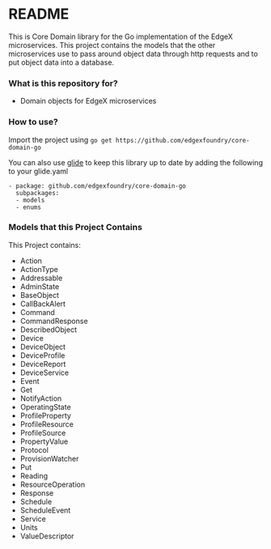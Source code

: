 # README #
This is Core Domain library for the Go implementation of the EdgeX microservices. This project contains the models that the other microservices use to pass around object data through http requests and to put object data into a database.

### What is this repository for? ###
* Domain objects for EdgeX microservices

### How to use? ###
Import the project using `go get https://github.com/edgexfoundry/core-domain-go`

You can also use [glide](https://glide.sh) to keep this library up to date by adding the following to your glide.yaml
```
- package: github.com/edgexfoundry/core-domain-go
  subpackages:
  - models
  - enums
```
### Models that this Project Contains ###
This Project contains:
- Action
- ActionType
- Addressable
- AdminState
- BaseObject
- CallBackAlert
- Command
- CommandResponse
- DescribedObject
- Device
- DeviceObject
- DeviceProfile
- DeviceReport
- DeviceService
- Event
- Get
- NotifyAction
- OperatingState
- ProfileProperty
- ProfileResource
- ProfileSource
- PropertyValue
- Protocol
- ProvisionWatcher
- Put
- Reading
- ResourceOperation
- Response
- Schedule
- ScheduleEvent
- Service
- Units
- ValueDescriptor

